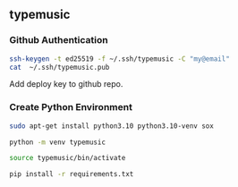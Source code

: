 ## typemusic


### Github Authentication

```bash
ssh-keygen -t ed25519 -f ~/.ssh/typemusic -C "my@email"
cat  ~/.ssh/typemusic.pub 
```

Add deploy key to github repo.

### Create Python Environment

```bash
sudo apt-get install python3.10 python3.10-venv sox

python -m venv typemusic

source typemusic/bin/activate

pip install -r requirements.txt
```



